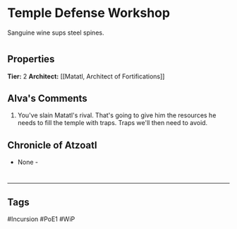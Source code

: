 # Temple Defense Workshop
Sanguine wine sups steel spines.

#
## Properties
**Tier:** 2
**Architect:** [[Matatl, Architect of Fortifications]]
## Alva's Comments
1. You've slain Matatl's rival. That's going to give him the resources he needs to fill the temple with traps. Traps we'll then need to avoid.
## Chronicle of Atzoatl
- None -

#
---
## Tags
#Incursion
#PoE1
#WiP
